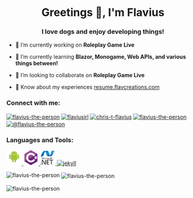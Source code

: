 <h1 align="center">Greetings 👋, I'm Flavius</h1>
<h3 align="center">I love dogs and enjoy developing things!</h3>

- 🔭 I’m currently working on **Roleplay Game Live**

- 🌱 I’m currently learning **Blazor, Monogame, Web APIs, and various things between!**

- 👯 I’m looking to collaborate on **Roleplay Game Live**

- 📄 Know about my experiences [resume.flavcreations.com](https://resume.flavcreations.com)

<h3 align="left">Connect with me:</h3>
<p align="left">
<a href="https://dev.to/flavius-the-person" target="blank"><img align="center" src="https://raw.githubusercontent.com/rahuldkjain/github-profile-readme-generator/master/src/images/icons/Social/devto.svg" alt="flavius-the-person" height="30" width="40" /></a>
<a href="https://twitter.com/flaviusirl" target="blank"><img align="center" src="https://raw.githubusercontent.com/rahuldkjain/github-profile-readme-generator/master/src/images/icons/Social/twitter.svg" alt="flaviusirl" height="30" width="40" /></a>
<a href="https://linkedin.com/in/chris-t-flavius" target="blank"><img align="center" src="https://raw.githubusercontent.com/rahuldkjain/github-profile-readme-generator/master/src/images/icons/Social/linked-in-alt.svg" alt="chris-t-flavius" height="30" width="40" /></a>
<a href="https://stackoverflow.com/users/flavius-the-person" target="blank"><img align="center" src="https://raw.githubusercontent.com/rahuldkjain/github-profile-readme-generator/master/src/images/icons/Social/stack-overflow.svg" alt="flavius-the-person" height="30" width="40" /></a>
<a href="https://medium.com/@flavius-the-person" target="blank"><img align="center" src="https://raw.githubusercontent.com/rahuldkjain/github-profile-readme-generator/master/src/images/icons/Social/medium.svg" alt="@flavius-the-person" height="30" width="40" /></a>
</p>

<h3 align="left">Languages and Tools:</h3>
<p align="left"> <a href="https://developer.android.com" target="_blank" rel="noreferrer"> <img src="https://raw.githubusercontent.com/devicons/devicon/master/icons/android/android-original-wordmark.svg" alt="android" width="40" height="40"/> </a> <a href="https://www.w3schools.com/cs/" target="_blank" rel="noreferrer"> <img src="https://raw.githubusercontent.com/devicons/devicon/master/icons/csharp/csharp-original.svg" alt="csharp" width="40" height="40"/> </a> <a href="https://dotnet.microsoft.com/" target="_blank" rel="noreferrer"> <img src="https://raw.githubusercontent.com/devicons/devicon/master/icons/dot-net/dot-net-original-wordmark.svg" alt="dotnet" width="40" height="40"/> </a> <a href="https://jekyllrb.com/" target="_blank" rel="noreferrer"> <img src="https://www.vectorlogo.zone/logos/jekyllrb/jekyllrb-icon.svg" alt="jekyll" width="40" height="40"/> </a> </p>

<p><img align="left" src="https://github-readme-stats.vercel.app/api/top-langs?username=flavius-the-person&show_icons=true&locale=en&layout=compact" alt="flavius-the-person" /></p>

<p>&nbsp;<img align="center" src="https://github-readme-stats.vercel.app/api?username=flavius-the-person&show_icons=true&locale=en" alt="flavius-the-person" /></p>

<p><img align="center" src="https://github-readme-streak-stats.herokuapp.com/?user=flavius-the-person&" alt="flavius-the-person" /></p>
